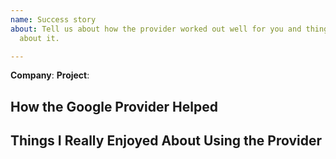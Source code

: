 ```yaml
---
name: Success story
about: Tell us about how the provider worked out well for you and things you love
  about it.

---
```


<!--- Please leave this line, it helps our automation: [issue-type:success] --->
<!---
This is a different kind of issue, in that it's not an issue at all. It's a way for you to share
your story of how the Google provider helped you, worked out well for your project, or
in other ways contributed to your project's success. You're free to share as much or as
little detail as you like--from sharing the exact config you used, to not even mentioning
the name of the company or the project.

Issues posted using this template don't require maintainer work, so they'll be automatically
closed, but will be labeled using the `success-story` label, so other users can find them,
and can gauge what the project is useful for and how it can help them.
--->

**Company**:
**Project**:

## How the Google Provider Helped

## Things I Really Enjoyed About Using the Provider
